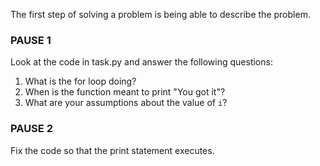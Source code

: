 The first step of solving a problem is being able to describe the problem.

### PAUSE 1 
Look at the code in task.py and answer the following questions:
1. What is the for loop doing?
2. When is the function meant to print "You got it"?
3. What are your assumptions about the value of `i`?

### PAUSE 2
Fix the code so that the print statement executes.